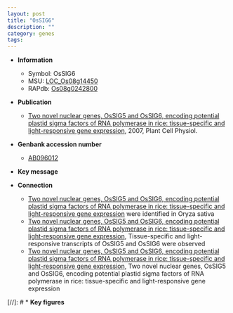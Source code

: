 ```yaml
---
layout: post
title: "OsSIG6"
description: ""
category: genes
tags: 
---
```


* **Information**  
    + Symbol: OsSIG6  
    + MSU: [LOC_Os08g14450](http://rice.plantbiology.msu.edu/cgi-bin/ORF_infopage.cgi?orf=LOC_Os08g14450)  
    + RAPdb: [Os08g0242800](http://rapdb.dna.affrc.go.jp/viewer/gbrowse_details/irgsp1?name=Os08g0242800)  

* **Publication**  
    + [Two novel nuclear genes, OsSIG5 and OsSIG6, encoding potential plastid sigma factors of RNA polymerase in rice: tissue-specific and light-responsive gene expression](http://www.ncbi.nlm.nih.gov/pubmed?term=Two+novel+nuclear+genes,+OsSIG5+and+OsSIG6,+encoding+potential+plastid+sigma+factors+of+RNA+polymerase+in+rice:+tissue-specific+and+light-responsive+gene+expression%5BTitle%5D), 2007, Plant Cell Physiol.

* **Genbank accession number**  
    + [AB096012](http://www.ncbi.nlm.nih.gov/nuccore/AB096012)

* **Key message**  

* **Connection**  
    + [Two novel nuclear genes, OsSIG5 and OsSIG6, encoding potential plastid sigma factors of RNA polymerase in rice: tissue-specific and light-responsive gene expression](RNAP) were identified in Oryza sativa
    + [Two novel nuclear genes, OsSIG5 and OsSIG6, encoding potential plastid sigma factors of RNA polymerase in rice: tissue-specific and light-responsive gene expression](http://www.ncbi.nlm.nih.gov/pubmed?term=Two+novel+nuclear+genes,+OsSIG5+and+OsSIG6,+encoding+potential+plastid+sigma+factors+of+RNA+polymerase+in+rice:+tissue-specific+and+light-responsive+gene+expression%5BTitle%5D), Tissue-specific and light-responsive transcripts of OsSIG5 and OsSIG6 were observed
    + [Two novel nuclear genes, OsSIG5 and OsSIG6, encoding potential plastid sigma factors of RNA polymerase in rice: tissue-specific and light-responsive gene expression](http://www.ncbi.nlm.nih.gov/pubmed?term=Two+novel+nuclear+genes,+OsSIG5+and+OsSIG6,+encoding+potential+plastid+sigma+factors+of+RNA+polymerase+in+rice:+tissue-specific+and+light-responsive+gene+expression%5BTitle%5D), Two novel nuclear genes, OsSIG5 and OsSIG6, encoding potential plastid sigma factors of RNA polymerase in rice: tissue-specific and light-responsive gene expression

[//]: # * **Key figures**  


